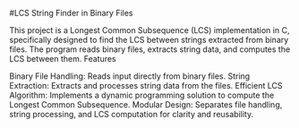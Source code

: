 #LCS String Finder in Binary Files

This project is a Longest Common Subsequence (LCS) implementation in C, specifically designed to find the LCS between strings extracted from binary files. The program reads binary files, extracts string data, and computes the LCS between them.
Features

Binary File Handling: Reads input directly from binary files.
String Extraction: Extracts and processes string data from the files.
Efficient LCS Algorithm: Implements a dynamic programming solution to compute the Longest Common Subsequence.
Modular Design: Separates file handling, string processing, and LCS computation for clarity and reusability.
